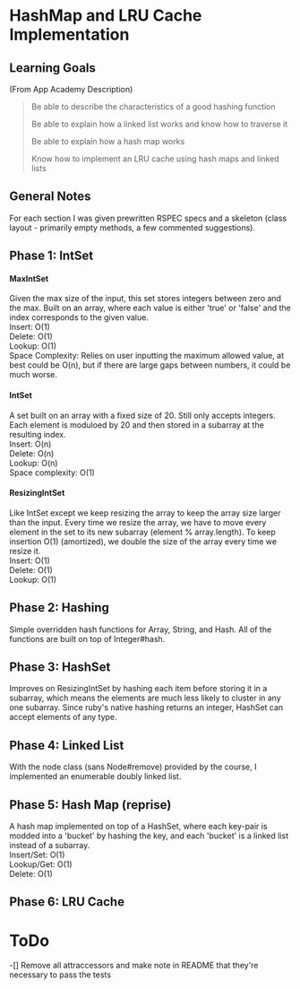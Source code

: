 # HashMap and LRU Cache Implementation
## Learning Goals
(From App Academy Description)
> Be able to describe the characteristics of a good hashing function
>
> Be able to explain how a linked list works and know how to traverse it
>
> Be able to explain how a hash map works
>
> Know how to implement an LRU cache using hash maps and linked lists
## General Notes
For each section I was given prewritten RSPEC specs and a skeleton (class layout - 
primarily empty methods, a few commented suggestions).
## Phase 1: IntSet
#### MaxIntSet
Given the max size of the input, this set stores integers between zero and the max. 
Built on an array, where each value is either 'true' or 'false' and the index
corresponds to the given value.  
Insert: O(1)  
Delete: O(1)  
Lookup: O(1)  
Space Complexity: Relies on user inputting the maximum allowed value, at best could
be O(n), but if there are large gaps between numbers, it could be much worse.
#### IntSet
A set built on an array with a fixed size of 20. Still only accepts integers.
Each element is moduloed by 20 and then stored in a subarray at the resulting index.  
Insert: O(n)  
Delete: O(n)  
Lookup: O(n)  
Space complexity: O(1)
#### ResizingIntSet
Like IntSet except we keep resizing the array to keep the array size larger than the input.
Every time we resize the array, we have to move every element in the set to its new subarray (element % array.length).
To keep insertion O(1) (amortized), we double the size of the array every time we resize it.  
Insert: O(1)  
Delete: O(1)  
Lookup: O(1)
## Phase 2: Hashing
Simple overridden hash functions for Array, String, and Hash. All of the
functions are built on top of Integer#hash.
## Phase 3: HashSet
Improves on ResizingIntSet by hashing each item before storing it in a subarray,
which means the elements are much less likely to cluster in any one subarray.
Since ruby's native hashing returns an integer, HashSet can accept elements of any type.
## Phase 4: Linked List
With the node class (sans Node#remove) provided by the course, I implemented an enumerable doubly linked list.
## Phase 5: Hash Map (reprise)
A hash map implemented on top of a HashSet, where each key-pair is modded into a 
'bucket' by hashing the key, and each 'bucket' is a linked list instead of a subarray.  
Insert/Set: O(1)  
Lookup/Get: O(1)  
Delete: O(1)
## Phase 6: LRU Cache

# ToDo
-[] Remove all attraccessors and make note in README that they're necessary to pass 
the tests